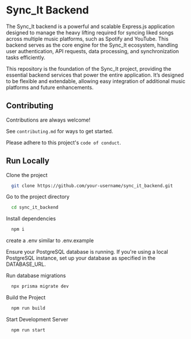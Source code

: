
# Sync_It Backend

The Sync_It backend is a powerful and scalable Express.js application designed to manage the heavy lifting required for syncing liked songs across multiple music platforms, such as Spotify and YouTube. This backend serves as the core engine for the Sync_It ecosystem, handling user authentication, API requests, data processing, and synchronization tasks efficiently.

This repository is the foundation of the Sync_It project, providing the essential backend services that power the entire application. It’s designed to be flexible and extendable, allowing easy integration of additional music platforms and future enhancements.
## Contributing

Contributions are always welcome!

See `contributing.md` for ways to get started.

Please adhere to this project's `code of conduct`.


## Run Locally

Clone the project

```bash
  git clone https://github.com/your-username/sync_it_backend.git
```

Go to the project directory

```bash
  cd sync_it_backend
```

Install dependencies

```bash
  npm i
````

create a .env similar to .env.example

Ensure your PostgreSQL database is running. If you're using a local PostgreSQL instance, set up your database as specified in the DATABASE_URL.

Run database migrations
```bash
  npx prisma migrate dev
````

Build the Project
````bash
  npm run build
````
Start Development Server

````bash
  npm run start
````

